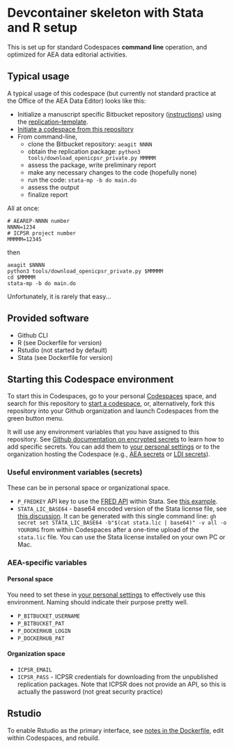 # Devcontainer skeleton with Stata and R setup

This is set up for standard Codespaces **command line** operation, and optimized for AEA data editorial activities.

## Typical usage

A typical usage of this codespace (but currently not standard practice at the Office of the AEA Data Editor) looks like this:

- Initialize a manuscript specific Bitbucket repository ([instructions](https://labordynamicsinstitute.github.io/ldilab-manual/11-01-workflow-in-progress.html)) using the [replication-template](https://github.com/AEADataEditor/replication-template).
- [Initiate a codespace from this repository](https://github.com/codespaces/new?hide_repo_select=true&amp;ref=main&amp;repo=473197646)
- From command-line,
  - clone the Bitbucket repository: `aeagit NNNN`
  - obtain the replication package: `python3 tools/download_openicpsr_private.py MMMMM`
  - assess the package, write preliminary report
  - make any necessary changes to the code (hopefully none)
  - run the code: `stata-mp -b do main.do`
  - assess the output
  - finalize report
  
All at once:

```
# AEAREP-NNNN number
NNNN=1234
# ICPSR project number
MMMMM=12345
```
then
```
aeagit $NNNN
python3 tools/download_openicpsr_private.py $MMMMM
cd $MMMMM
stata-mp -b do main.do
```

Unfortunately, it is rarely that easy...

## Provided software

- Github CLI
- R (see Dockerfile for version)
- Rstudio (not started by default)
- Stata (see Dockerfile for version)

## Starting this Codespace environment

To start this in Codespaces, go to your personal [Codespaces](https://github.com/codespaces) space, and search for this repository to [start a codespace](https://docs.github.com/en/codespaces/developing-in-codespaces/opening-an-existing-codespace), or, alternatively, fork this repository into your Github organization and launch Codespaces from the green button menu.

It will use any environment variables that you have assigned to this repository. See [Github documentation on encrypted secrets](https://docs.github.com/en/codespaces/managing-your-codespaces/managing-encrypted-secrets-for-your-codespaces) to learn how to add specific secrets. You can add them to [your personal settings](https://github.com/settings/codespaces) or to the organization hosting the Codespace (e.g., [AEA secrets](https://github.com/organizations/AEADataEditor/settings/secrets/codespaces) or [LDI secrets](https://github.com/organizations/labordynamicsinstitute/settings/secrets/codespaces)).

### Useful environment variables (secrets)

These can be in personal space or organizational space.

- `P_FREDKEY` API key to use the [FRED API](https://fred.stlouisfed.org/docs/api/fred/) within Stata. See [this example](https://github.com/labordynamicsinstitute/alfred_example).
- `STATA_LIC_BASE64` - base64 encoded version of the Stata license file, see [this discussion](https://github.com/AEADataEditor/stata-project-with-docker). It can be generated with this single command line: `gh secret set STATA_LIC_BASE64 -b"$(cat stata.lic | base64)" -v all -o YOURORG` from within Codespaces after a one-time upload of the `stata.lic` file. You can use the Stata license installed on your own PC or Mac.

### AEA-specific variables

#### Personal space

You need to set these in  [your personal settings](https://github.com/settings/codespaces) to effectively use this environment. Naming should indicate their purpose pretty well.

- `P_BITBUCKET_USERNAME`
- `P_BITBUCKET_PAT`
- `P_DOCKERHUB_LOGIN`
- `P_DOCKERHUB_PAT`

#### Organization space

- `ICPSR_EMAIL`
- `ICPSR_PASS` - ICPSR credentials for downloading from the unpublished replication packages. Note that ICPSR does not provide an API, so this is actually the password (not great security practice)

## Rstudio

To enable Rstudio as the primary interface, see [notes in the Dockerfile](https://github.com/labordynamicsinstitute/codespaces-stata-r-skeleton/blob/361b1b19808800caeee598c7a67e78fecfb3a45e/.devcontainer/Dockerfile#L95), edit within Codespaces, and rebuild.

